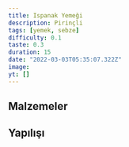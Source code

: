 ```yaml
---
title: Ispanak Yemeği
description: Pirinçli
tags: [yemek, sebze]
difficulty: 0.1
taste: 0.3
duration: 15
date: "2022-03-03T05:35:07.322Z"
image:
yt: []
---
```


## Malzemeler

## Yapılışı
